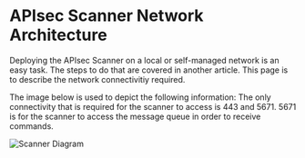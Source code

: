 # APIsec Scanner Network Architecture

Deploying the APIsec Scanner on a local or self-managed network is an easy task. The steps to do that are covered in another article. 
This page is to describe the network connectivitiy required.

The image below is used to depict the following information:
The only connectivity that is required for the scanner to access is 443 and 5671. 5671 is for the scanner to access the message queue in order to receive commands.


![Scanner Diagram](https://github.com/apisec-inc/documentation/assets/115025465/66f232f0-c6c7-4760-a709-e4d108d0eafa)
